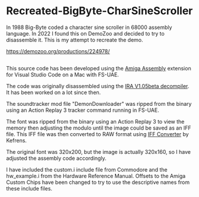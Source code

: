 # Recreated-BigByte-CharSineScroller

In 1988 Big-Byte coded a character sine scroller in 68000 assembly language. In 2022 I found this on DemoZoo and decided to try to disassemble it. This is my attempt to recreate the demo.

https://demozoo.org/productions/224978/

## 

This source code has been developed using the [Amiga Assembly](https://github.com/prb28/vscode-amiga-assembly) extension for Visual Studio Code on a Mac with FS-UAE.

The code was originally disassembled using the [IRA V1.05beta decompiler](http://aminet.net/package/dev/asm/ira105_src). It has been worked on a lot since then.

The soundtracker mod file "DemonDownloader" was ripped from the binary using an Action Replay 3 tracker command running in FS-UAE.

The font was ripped from the binary using an Action Replay 3 to view the memory then adjusting the modulo until the image could be saved as an IFF file. This IFF file was then converted to RAW format using [IFF Converter](http://janeway.exotica.org.uk/release.php?id=19257) by Kefrens.

The original font was 320x200, but the image is actually 320x160, so I have adjusted the assembly code accordingly.

I have included the custom.i include file from Commodore and the hw_example.i from the Hardware Reference Manual. Offsets to the Amiga Custom Chips have been changed to try to use the descriptive names from these include files.